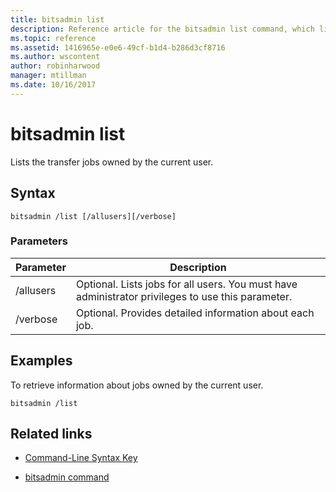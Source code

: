 ```yaml
---
title: bitsadmin list
description: Reference article for the bitsadmin list command, which lists the transfer jobs owned by the current user.
ms.topic: reference
ms.assetid: 1416965e-e0e6-49cf-b1d4-b286d3cf8716
ms.author: wscontent
author: robinharwood
manager: mtillman
ms.date: 10/16/2017
---
```


# bitsadmin list

Lists the transfer jobs owned by the current user.

## Syntax

```
bitsadmin /list [/allusers][/verbose]
```

### Parameters

| Parameter | Description |
| -------------- | -------------- |
| /allusers | Optional. Lists jobs for all users. You must have administrator privileges to use this parameter. |
| /verbose | Optional. Provides detailed information about each job. |

## Examples

To retrieve information about jobs owned by the current user.

```
bitsadmin /list
```

## Related links

- [Command-Line Syntax Key](command-line-syntax-key.md)

- [bitsadmin command](bitsadmin.md)
